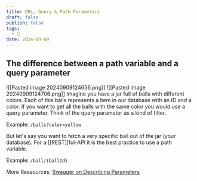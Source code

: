```yaml
---
title: URL, Query & Path Parameters
draft: false
publish: false
tags:
  - 🌻
date: 2024-09-09
---
```

## The difference between a path variable and a query parameter

![[Pasted image 20240909124656.png]]
![[Pasted image 20240909124706.png]]
Imagine you have a jar full of balls with different colors. Each of this balls represents a item in our database with an ID and a color. If you want to get all the balls with the same color you would use a query parameter. Think of the query parameter as a kind of filter. 

Example: `/balls?color=yellow`

But let's say you want to fetch a very specific ball out of the jar (your database). For a [[REST]]ful-API it is the best practice to use a path variable. 

Example: `/ball/{ballId}`

More Ressources:
[Swagger on Describing Parameters](https://swagger.io/docs/specification/describing-parameters/)

